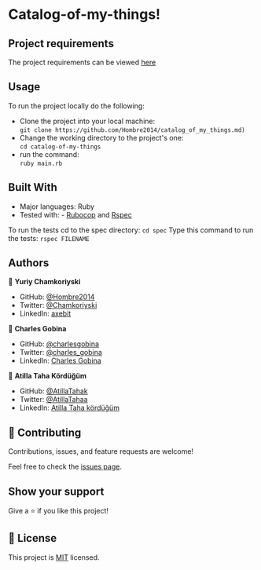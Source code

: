 [](https://img.shields.io/badge/Microverse-blueviolet)

# Catalog-of-my-things!

## Project requirements

The project requirements can be viewed [here](https://github.com/microverseinc/curriculum-ruby/blob/main/group-capstone/catalog_of_my_things.md)

## Usage

To run the project locally do the following:

- Clone the project into your local machine:</br>
  `git clone https://github.com/Hombre2014/catalog_of_my_things.md)`
- Change the working directory to the project's one:</br>
  `cd catalog-of-my-things`
- run the command:</br>
  `ruby main.rb`</br>

## Built With

- Major languages: Ruby
- Tested with: - [Rubocop](https://rubocop.org/) and [Rspec](https://rspec.info/)

To run the tests cd to the spec directory:
`cd spec`
Type this command to run the tests:
`rspec FILENAME`

## Authors

👤 **Yuriy Chamkoriyski**

- GitHub: [@Hombre2014](https://github.com/Hombre2014)
- Twitter: [@Chamkoriyski](https://twitter.com/Chamkoriyski)
- LinkedIn: [axebit](https://linkedin.com/in/axebit)
 
👤 **Charles Gobina**

- GitHub: [@charlesgobina](https://github.com/charlesgobina)
- Twitter: [@charles_gobina](https://twitter.com/charles_gobina)
- LinkedIn: [Charles Gobina](https://www.linkedin.com/in/charles-gobina-74a0ab193/)

👤 **Atilla Taha Kördüğüm**

- GitHub: [@AtillaTahak](https://github.com/AtillaTahak)
- Twitter: [@AtillaTahaa](https://twitter.com/AtillaTahaa)
- LinkedIn: [Atilla Taha kördüğüm](https://www.linkedin.com/in/atilla-taha-k%C3%B6rd%C3%BC%C4%9F%C3%BCm)

## 🤝 Contributing

Contributions, issues, and feature requests are welcome!

Feel free to check the [issues page](https://github.com/Hombre2014/School-library/issues).

## Show your support

Give a ⭐️ if you like this project!

## 📝 License

This project is [MIT](./license.md) licensed.